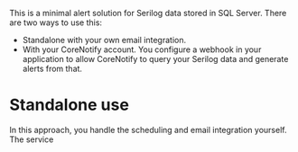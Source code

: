 This is a minimal alert solution for Serilog data stored in SQL Server. There are two ways to use this:

- Standalone with your own email integration.
- With your CoreNotify account. You configure a webhook in your application to allow CoreNotify to query your Serilog data and generate alerts from that.

# Standalone use
In this approach, you handle the scheduling and email integration yourself. The service